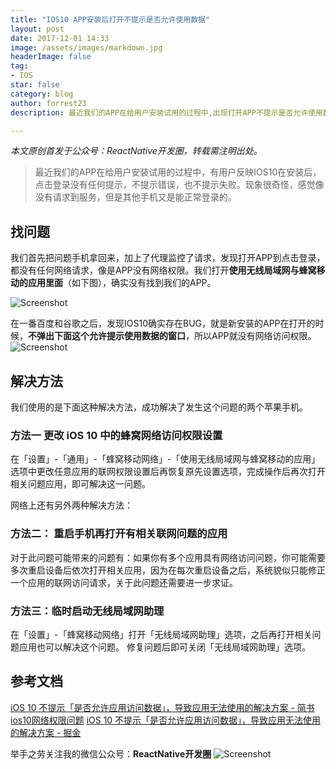 ```yaml
---
title: "IOS10 APP安装后打开不提示是否允许使用数据"
layout: post
date: 2017-12-01 14:33
image: /assets/images/markdown.jpg
headerImage: false
tag:
- IOS
star: false
category: blog
author: forrest23
description: 最近我们的APP在给用户安装试用的过程中,出现打开APP不提示是否允许使用数据的问题。

---
```


*本文原创首发于公众号：ReactNative开发圈，转载需注明出处。*

> 最近我们的APP在给用户安装试用的过程中，有用户反映IOS10在安装后，点击登录没有任何提示，不提示错误，也不提示失败。现象很奇怪，感觉像没有请求到服务，但是其他手机又是能正常登录的。  

## 找问题
我们首先把问题手机拿回来，加上了代理监控了请求，发现打开APP到点击登录，都没有任何网络请求，像是APP没有网络权限。我们打开**使用无线局域网与蜂窝移动的应用里面**（如下图），确实没有找到我们的APP。

![Screenshot](http://pic.yupoo.com/forrest071/GW9CfjoJ/SkMVH.png)

在一番百度和谷歌之后，发现IOS10确实存在BUG，就是新安装的APP在打开的时候，**不弹出下面这个允许提示使用数据的窗口**，所以APP就没有网络访问权限。
![Screenshot](http://pic.yupoo.com/forrest071/GW9CeXC5/dj0UY.png)
## 解决方法
我们使用的是下面这种解决方法，成功解决了发生这个问题的两个苹果手机。

### 方法一 更改 iOS 10 中的蜂窝网络访问权限设置
在「设置」-「通用」-「蜂窝移动网络」-「使用无线局域网与蜂窝移动的应用」选项中更改任意应用的联网权限设置后再恢复原先设置选项，完成操作后再次打开相关问题应用，即可解决这一问题。

网络上还有另外两种解决方法：

### 方法二： 重启手机再打开有相关联网问题的应用
对于此问题可能带来的问题有：如果你有多个应用具有网络访问问题，你可能需要多次重启设备后依次打开相关应用，因为在每次重启设备之后，系统貌似只能修正一个应用的联网访问请求，关于此问题还需要进一步求证。

### 方法三：临时启动无线局域网助理
在「设置」-「蜂窝移动网络」打开「无线局域网助理」选项，之后再打开相关问题应用也可以解决这个问题。
修复问题后即可关闭「无线局域网助理」选项。

## 参考文档
[iOS 10 不提示「是否允许应用访问数据」，导致应用无法使用的解决方案 - 简书](http://www.jianshu.com/p/b625d934ab81)
[ios10网络权限问题](http://bbs.ngacn.cc/read.php?tid=9974790)
[iOS 10 不提示「是否允许应用访问数据」，导致应用无法使用的解决方案 - 掘金](https://juejin.im/post/57e229880e3dd90069867129)

举手之劳关注我的微信公众号：**ReactNative开发圈**
![Screenshot](http://pic.yupoo.com/forrest071/GW9CBRAi/medium.jpg)
